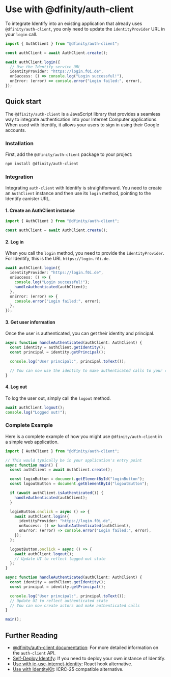 # Use with @dfinity/auth-client

To integrate Identify into an existing application that already uses `@dfinity/auth-client`, you only need to update the `identityProvider` URL in your `login` call.

```typescript
import { AuthClient } from "@dfinity/auth-client";

const authClient = await AuthClient.create();

await authClient.login({
  // Use the Identify service URL
  identityProvider: "https://login.f0i.de",
  onSuccess: () => console.log("Login successful!"),
  onError: (error) => console.error("Login failed:", error),
});
```

## Quick start

The `@dfinity/auth-client` is a JavaScript library that provides a seamless way to integrate authentication into your Internet Computer applications. When used with Identify, it allows your users to sign in using their Google accounts.

### Installation

First, add the `@dfinity/auth-client` package to your project:

```bash
npm install @dfinity/auth-client
```

### Integration

Integrating `auth-client` with Identify is straightforward. You need to create an `AuthClient` instance and then use its `login` method, pointing to the Identify canister URL.

#### 1. Create an AuthClient instance

```typescript
import { AuthClient } from "@dfinity/auth-client";

const authClient = await AuthClient.create();
```

#### 2. Log in

When you call the `login` method, you need to provide the `identityProvider`. For Identify, this is the URL `https://login.f0i.de`.

```typescript
await authClient.login({
  identityProvider: "https://login.f0i.de",
  onSuccess: () => {
    console.log("Login successful!");
    handleAuthenticated(authClient);
  },
  onError: (error) => {
    console.error("Login failed:", error);
  },
});
```

#### 3. Get user information

Once the user is authenticated, you can get their identity and principal.

```typescript
async function handleAuthenticated(authClient: AuthClient) {
  const identity = authClient.getIdentity();
  const principal = identity.getPrincipal();

  console.log("User principal:", principal.toText());

  // You can now use the identity to make authenticated calls to your canisters
}
```

#### 4. Log out

To log the user out, simply call the `logout` method.

```typescript
await authClient.logout();
console.log("Logged out!");
```

### Complete Example

Here is a complete example of how you might use `@dfinity/auth-client` in a simple web application.

```typescript
import { AuthClient } from "@dfinity/auth-client";

// This would typically be in your application's entry point
async function main() {
  const authClient = await AuthClient.create();

  const loginButton = document.getElementById("loginButton");
  const logoutButton = document.getElementById("logoutButton");

  if (await authClient.isAuthenticated()) {
    handleAuthenticated(authClient);
  }

  loginButton.onclick = async () => {
    await authClient.login({
      identityProvider: "https://login.f0i.de",
      onSuccess: () => handleAuthenticated(authClient),
      onError: (error) => console.error("Login failed:", error),
    });
  };

  logoutButton.onclick = async () => {
    await authClient.logout();
    // Update UI to reflect logged-out state
  };
}

async function handleAuthenticated(authClient: AuthClient) {
  const identity = authClient.getIdentity();
  const principal = identity.getPrincipal();

  console.log("User principal:", principal.toText());
  // Update UI to reflect authenticated state
  // You can now create actors and make authenticated calls
}

main();
```

## Further Reading

- [@dfinity/auth-client documentation](https://agent-js.icp.xyz/auth-client/classes/AuthClient.html): For more detailed information on the `auth-client` API.
- [Self-Deploy Identify](./self-deploy.md): If you need to deploy your own instance of Identify.
- [Use with ic-use-internet-identity](./use-with-ic-use-internet-identity.md): React hook alternative.
- [Use with IdentityKit](./use-with-identitykit.md): ICRC-25 compatible alternative.
